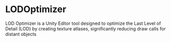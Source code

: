 # LODOptimizer
LOD Optimizer is a Unity Editor tool designed to optimize the Last Level of Detail (LOD) by creating texture atlases, significantly reducing draw calls for distant objects
